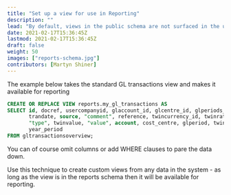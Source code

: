 ```yaml
---
title: "Set up a view for use in Reporting"
description: ""
lead: "By default, views in the public schema are not surfaced in the uzERP Report Writer. If you want to use a standard view for reporting then set up a new view under the reports schema."
date: 2021-02-17T15:36:45Z
lastmod: 2021-02-17T15:36:45Z
draft: false
weight: 50
images: ["reports-schema.jpg"]
contributors: [Martyn Shiner]
---
```


The example below takes the standard GL transactions view and makes it available for reporting

````sql
CREATE OR REPLACE VIEW reports.my_gl_transactions AS 
SELECT id, docref, usercompanyid, glaccount_id, glcentre_id, glperiods_id, 
       trandate, source, "comment", reference, twincurrency_id, twinrate, 
       "type", twinvalue, "value", account, cost_centre, glperiod, twincurrency, 
       year_period
FROM gltransactionsoverview;
````

You can of course omit columns or add WHERE clauses to pare the data down.

Use this technique to create custom views from any data in the system - as long as the view is in the reports schema then it will be available for reporting.